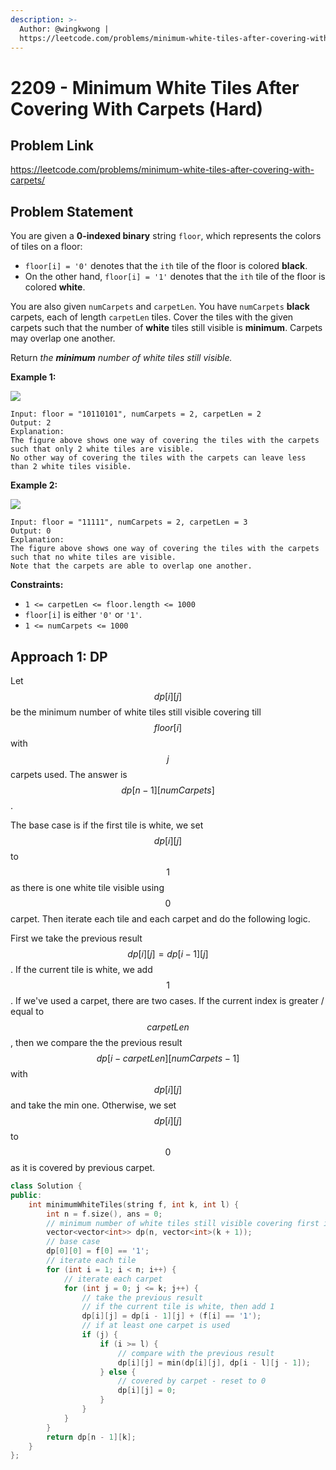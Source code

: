 ```yaml
---
description: >-
  Author: @wingkwong |
  https://leetcode.com/problems/minimum-white-tiles-after-covering-with-carpets/
---
```


# 2209 - Minimum White Tiles After Covering With Carpets (Hard)

## Problem Link

https://leetcode.com/problems/minimum-white-tiles-after-covering-with-carpets/

## Problem Statement

You are given a **0-indexed binary** string `floor`, which represents the colors of tiles on a floor:

* `floor[i] = '0'` denotes that the `ith` tile of the floor is colored **black**.
* On the other hand, `floor[i] = '1'` denotes that the `ith` tile of the floor is colored **white**.

You are also given `numCarpets` and `carpetLen`. You have `numCarpets` **black** carpets, each of length `carpetLen` tiles. Cover the tiles with the given carpets such that the number of **white** tiles still visible is **minimum**. Carpets may overlap one another.

Return _the **minimum** number of white tiles still visible._

**Example 1:**

![](https://assets.leetcode.com/uploads/2022/02/10/ex1-1.png)

```
Input: floor = "10110101", numCarpets = 2, carpetLen = 2
Output: 2
Explanation: 
The figure above shows one way of covering the tiles with the carpets such that only 2 white tiles are visible.
No other way of covering the tiles with the carpets can leave less than 2 white tiles visible.
```

**Example 2:**

![](https://assets.leetcode.com/uploads/2022/02/10/ex2.png)

```
Input: floor = "11111", numCarpets = 2, carpetLen = 3
Output: 0
Explanation: 
The figure above shows one way of covering the tiles with the carpets such that no white tiles are visible.
Note that the carpets are able to overlap one another.
```

**Constraints:**

* `1 <= carpetLen <= floor.length <= 1000`
* `floor[i]` is either `'0'` or `'1'`.
* `1 <= numCarpets <= 1000`

## Approach 1: DP

Let $$dp[i][j]$$ be the minimum number of white tiles still visible covering till $$floor[i]$$ with $$j$$ carpets used. The answer is $$dp[n - 1][numCarpets]$$.

The base case is if the first tile is white, we set $$dp[i][j]$$ to $$1$$ as there is one white tile visible using $$0$$ carpet. Then iterate each tile and each carpet and do the following logic.

First we take the previous result $$dp[i][j] = dp[i - 1][j]$$. If the current tile is white, we add $$1$$. If we've used a carpet, there are two cases. If the current index is greater / equal to $$carpetLen$$, then we compare the the previous result $$dp[i - carpetLen][numCarpets - 1]$$ with $$dp[i][j]$$ and take the min one. Otherwise, we set $$dp[i][j]$$ to $$0$$ as it is covered by previous carpet.

<SolutionAuthor name="@wingkwong"/>

```cpp
class Solution {
public:
    int minimumWhiteTiles(string f, int k, int l) {
        int n = f.size(), ans = 0;
        // minimum number of white tiles still visible covering first i tiles with j carpets used
        vector<vector<int>> dp(n, vector<int>(k + 1));
        // base case
        dp[0][0] = f[0] == '1';
        // iterate each tile
        for (int i = 1; i < n; i++) {
            // iterate each carpet
            for (int j = 0; j <= k; j++) {
                // take the previous result
                // if the current tile is white, then add 1
                dp[i][j] = dp[i - 1][j] + (f[i] == '1');
                // if at least one carpet is used
                if (j) {
                    if (i >= l) {
                        // compare with the previous result
                        dp[i][j] = min(dp[i][j], dp[i - l][j - 1]);    
                    } else {
                        // covered by carpet - reset to 0
                        dp[i][j] = 0;
                    }
                }
            }
        }
        return dp[n - 1][k];
    }
};
```
